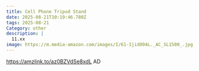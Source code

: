 ```yaml
---
title: Cell Phone Tripod Stand
date: 2025-08-21T10:19:46.780Z
tags: 2025-08-21
Category: other
description: |
  11.xx
image: https://m.media-amazon.com/images/I/61-IjidO94L._AC_SL1500_.jpg
---
```

https://amzlink.to/az0BZVdSe8xdL
AD